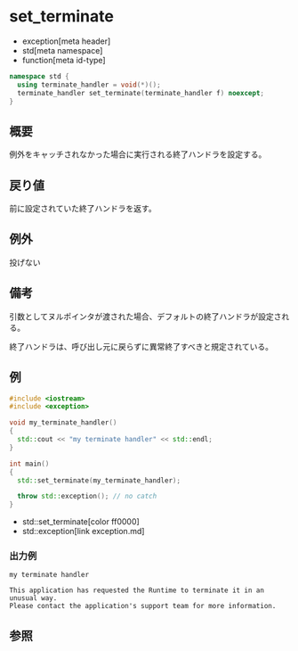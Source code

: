 # set_terminate
* exception[meta header]
* std[meta namespace]
* function[meta id-type]

```cpp
namespace std {
  using terminate_handler = void(*)();
  terminate_handler set_terminate(terminate_handler f) noexcept;
}
```

## 概要
例外をキャッチされなかった場合に実行される終了ハンドラを設定する。


## 戻り値
前に設定されていた終了ハンドラを返す。


## 例外
投げない


## 備考
引数としてヌルポインタが渡された場合、デフォルトの終了ハンドラが設定される。

終了ハンドラは、呼び出し元に戻らずに異常終了すべきと規定されている。

## 例
```cpp example
#include <iostream>
#include <exception>

void my_terminate_handler()
{
  std::cout << "my terminate handler" << std::endl;
}

int main()
{
  std::set_terminate(my_terminate_handler);

  throw std::exception(); // no catch
}
```
* std::set_terminate[color ff0000]
* std::exception[link exception.md]

### 出力例
```
my terminate handler

This application has requested the Runtime to terminate it in an unusual way.
Please contact the application's support team for more information.
```

## 参照


